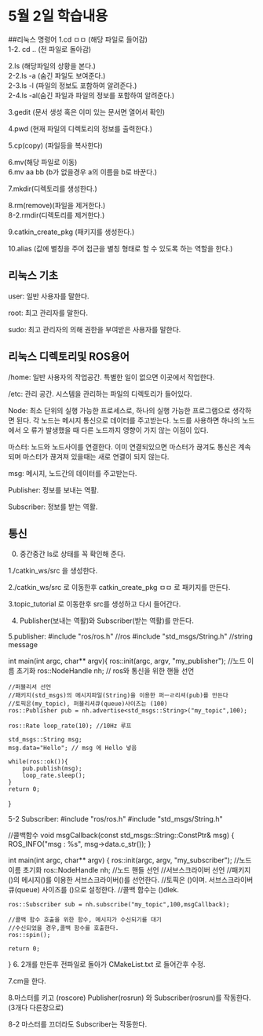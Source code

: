# 5월 2일 학습내용
##리눅스 명령어
1.cd ㅁㅁ  (해당 파일로 들어감)     
1-2. cd .. (전 파일로 돌아감)   

2.ls (해당파일의 상황을 본다.)    
2-2.ls -a (숨긴 파일도 보여준다.)   
2-3.ls -l (파일의 정보도 포함하여 알려준다.)    
2-4.ls -al(숨긴 파일과 파일의 정보를 포함하여 알려준다.)    

3.gedit (문서 생성 혹은 이미 있는 문서면 열어서 확인)     

4.pwd (현재 파일의 디렉토리의 정보를 출력한다.)     

5.cp(copy) (파일등을 복사한다)   

6.mv(해당 파일로 이동)     
6.mv aa  bb (b가 없을경우 a의 이름을 b로 바꾼다.)      

7.mkdir(디렉토리를 생성한다.)     

8.rm(remove)(파일을 제거한다.)     
8-2.rmdir(디렉토리를 제거한다.)      

9.catkin_create_pkg  (패키지를 생성한다.)        

10.alias   (값에 별칭을 주어 접근을 별칭 형태로 할 수 있도록 하는 역할을 한다.)

## 리눅스 기초
user: 일반 사용자를 말한다.     

root: 최고 관리자를 말한다.     

sudo: 최고 관리자의 의해 권한을 부여받은 사용자를 말한다.    

## 리눅스 디렉토리및 ROS용어
/home: 일반 사용자의 작업공간. 특별한 일이 없으면 이곳에서 작업한다.   

/etc: 관리 공간. 시스템을 관리하는 파일의 디렉토리가 들어있다.    

Node:  최소 단위의 실행 가능한 프로세스로, 하나의 실행 가능한 프로그램으로 생각하면 된다. 
       각 노드는 메시지 통신으로 데이터를 주고받는다. 노드를 사용하면 하나의 노드에서 오
       류가 발생했을 때 다른 노드까지 영향이 가지 않는 이점이 있다.  
       
마스터: 노드와 노드사이를 연결한다. 이미 연결되있으면 마스터가 끊겨도 통신은 계속되며 
마스터가 끊겨져 있을때는 새로 연결이 되지 않는다. 

msg: 메시지, 노드간의 데이터를 주고받는다.   

Publisher: 정보를 보내는 역활.    

Subscriber: 정보를 받는 역활.     


## 통신
0. 중간중간 ls로 상태를 꼭 확인해 준다.   

1./catkin_ws/src 을 생성한다.   

2./catkin_ws/src 로 이동한후 catkin_create_pkg ㅁㅁ 로 패키지를 만든다.   

3.topic_tutorial 로 이동한후 src를 생성하고 다시 들어간다.    

4. Publisher(보내는 역활)와 Subscriber(받는 역활)를 만든다.

5.publisher:
#include "ros/ros.h" //ros
#include "std_msgs/String.h" //string message 

int main(int argc, char** argv){
	ros::init(argc, argv, "my_publisher"); //노드 이름 초기화
	ros::NodeHandle nh; // ros와 통신을 위한 핸들 선언
	
	//퍼블리셔 선언
	//패키지(std_msgs)의 메시지파일(String)을 이용한 퍼ㅡㄹ리셔(pub)를 만든다
	//토픽은(my_topic), 퍼블리셔큐(queue)사이즈는 (100)
	ros::Publisher pub = nh.advertise<std_msgs::String>("my_topic",100);
	
	ros::Rate loop_rate(10); //10Hz 루프 
	
	std_msgs::String msg;
	msg.data="Hello"; // msg 에 Hello 넣음
	
	while(ros::ok()){
		pub.publish(msg);
		loop_rate.sleep();	
	}
	return 0;
}

5-2 Subscriber:
#include "ros/ros.h"
#include "std_msgs/String.h"

//콜백함수
void msgCallback(const std_msgs::String::ConstPtr& msg)
{
	ROS_INFO("msg : %s", msg->data.c_str());
}

int main(int argc, char** argv)
{
	ros::init(argc, argv, "my_subscriber"); //노드 이름 초기화
	ros::NodeHandle nh; //노드 핸들 선언
	//서브스크라이버 선언
	//패키지()의 메시지()를 이용한 서브스크라이버()를 선언한다.
	//토픽은 ()이며. 서브스크라이버큐(queue) 사이즈를 ()으로 설정한다.
	//콜백 함수는 ()dlek.
	
	ros::Subscriber sub = nh.subscribe("my_topic",100,msgCallback);
	
	//콜백 함수 호출을 위한 함수, 메시지가 수신되기를 대기
	//수신되었을 경우,콜백 함수를 호출한다.
	ros::spin();
	
	return 0;
} 
6. 2개를 만든후 전파일로 돌아가 CMakeList.txt 로 들어간후 수정.   

7.cm을 한다.  

8.마스터를 키고 (roscore) Publisher(rosrun) 와 Subscriber(rosrun)를 작동한다. (3개다 다른창으로)   

8-2 마스터를 끄더라도 Subscriber는 작동한다.





